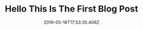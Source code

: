 ---
templateKey: post
title: Hello This Is The First Blog Post
date: 2019-05-18T17:53:35.406Z
description: Showing how to use different js templates for categorically organized markdown nodes
---